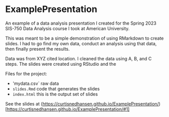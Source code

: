 # ExamplePresentation
An example of a data analysis presentation I created for the Spring 2023 SIS-750 Data Analysis course I took at American University.

This  was meant to be a simple demonstration of using RMarkdown to create slides. I had to go find my own data, conduct an analysis using that data, then finally present the results.

Data was from XYZ cited location. I cleaned the data using A, B, and C steps. The slides were created using RStudio and the 

Files for the project:
- 'mydata.csv` raw data
- `slides.Rmd` code that generates the slides
- `index.html` this is the output set of slides

See the slides at (https://curtisnedhansen.github.io/ExamplePresentation/)[https://curtisnedhansen.github.io/ExamplePresentation/#1]
